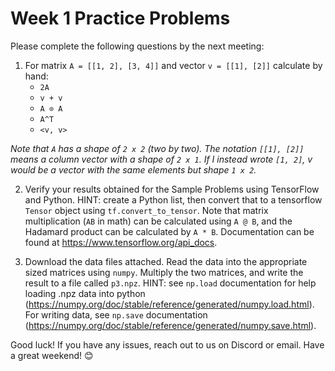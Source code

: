 # Week 1 Practice Problems

Please complete the following questions by the next meeting:

1. For matrix `A = [[1, 2], [3, 4]]` and vector `v = [[1], [2]]` calculate by hand:
   *  `2A`
   *  `v + v`
   *  `A ⊙ A`
   *  `A^T`
   *  `<v, v>`
   
*Note that `A` has a shape of `2 x 2` (two by two). The notation `[[1], [2]]` means a column vector with a shape of `2 x 1`. If I instead wrote `[1, 2]`, v would be a vector with the same elements but shape `1 x 2`.*

2. Verify your results obtained for the Sample Problems using TensorFlow and Python. HINT: create a Python list, then convert that to a tensorflow `Tensor` object using `tf.convert_to_tensor`. Note that matrix multiplication (`AB` in math) can be calculated using  `A @ B`, and the Hadamard product can be calculated by `A * B`.  Documentation can be found at https://www.tensorflow.org/api_docs.

3. Download the data files attached. Read the data into the appropriate sized matrices using `numpy`. Multiply the two matrices, and write the result to a file called `p3.npz`. HINT: see `np.load` documentation for help loading .npz data into python (https://numpy.org/doc/stable/reference/generated/numpy.load.html). For writing data, see `np.save` documentation (https://numpy.org/doc/stable/reference/generated/numpy.save.html).

Good luck! If you have any issues, reach out to us on Discord or email. Have a great weekend! 😊
